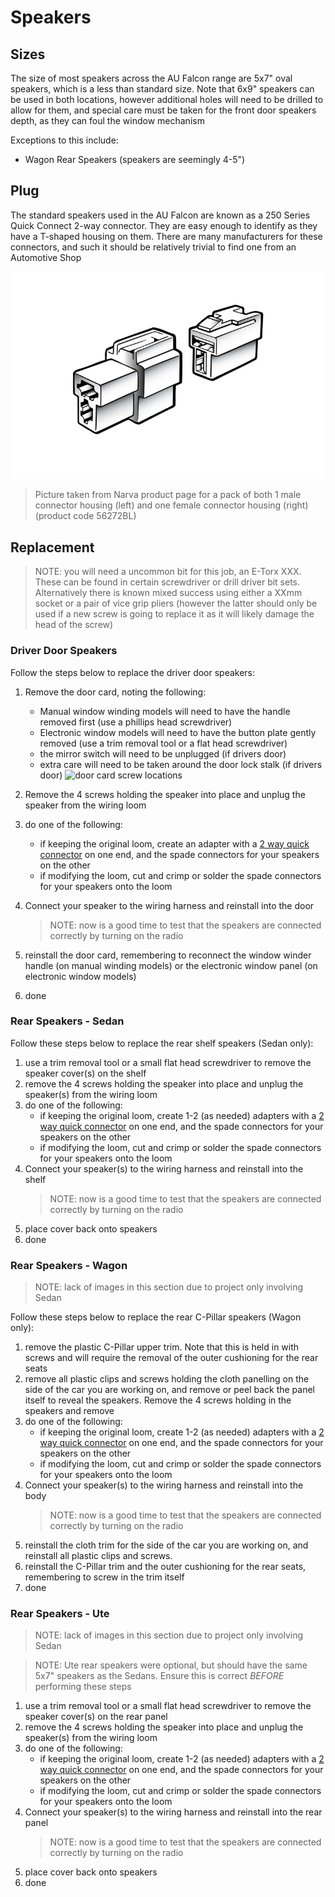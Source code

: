 # Speakers

## Sizes

The size of most speakers across the AU Falcon range are 5x7" oval speakers, which is a less than standard size. Note that 6x9" speakers can be used in both locations, however additional holes will need to be drilled to allow for them, and special care must be taken for the front door speakers depth, as they can foul the window mechanism

Exceptions to this include:
- Wagon Rear Speakers (speakers are seemingly 4-5")

## Plug
The standard speakers used in the AU Falcon are known as a 250 Series Quick Connect 2-way connector. They are easy enough to identify as they have a T-shaped housing on them. There are many manufacturers for these connectors, and such it should be relatively trivial to find one from an Automotive Shop

![Narva Quick Connect 2 way connector set](./2-way-speaker-connector.png)
> Picture taken from Narva product page for a pack of both 1 male connector housing (left) and one female connector housing (right) (product code 56272BL)

## Replacement

> NOTE: you will need a uncommon bit for this job, an E-Torx XXX. These can be found in certain screwdriver or drill driver bit sets. Alternatively there is known mixed success using either a XXmm socket or a pair of vice grip pliers (however the latter should only be used if a new screw is going to replace it as it will likely damage the head of the screw)

<!--TODO work out the exact bit needed-->

### Driver Door Speakers
Follow the steps below to replace the driver door speakers:
1. Remove the door card, noting the following:
    - Manual window winding models will need to have the handle removed first (use a phillips head screwdriver)
    - Electronic window models will need to have the button plate gently removed (use a trim removal tool or a flat head screwdriver)
    - the mirror switch will need to be unplugged (if drivers door)
    - extra care will need to be taken around the door lock stalk (if drivers door)
    ![door card screw locations](../../Common/door-card-screws.jpg)
1. Remove the 4 screws holding the speaker into place and unplug the speaker from the wiring loom
    <!--TODO add a photo-->
1. do one of the following:
    - if keeping the original loom, create an adapter with a [2 way quick connector](#plug) on one end, and the spade connectors for your speakers on the other
    - if modifying the loom, cut and crimp or solder the spade connectors for your speakers onto the loom
    <!--TODO add more information on wiring-->
1. Connect your speaker to the wiring harness and reinstall into the door

    > NOTE: now is a good time to test that the speakers are connected correctly by turning on the radio

1. reinstall the door card, remembering to reconnect the window winder handle (on manual winding models) or the electronic window panel (on electronic window models)
1. done

### Rear Speakers - Sedan
Follow these steps below to replace the rear shelf speakers (Sedan only):
1. use a trim removal tool or a small flat head screwdriver to remove the speaker cover(s) on the shelf
1. remove the 4 screws holding the speaker into place and unplug the speaker(s) from the wiring loom
1. do one of the following:
    - if keeping the original loom, create 1-2 (as needed) adapters with a [2 way quick connector](#plug) on one end, and the spade connectors for your speakers on the other
    - if modifying the loom, cut and crimp or solder the spade connectors for your speakers onto the loom
    <!--TODO add more information on wiring-->
1. Connect your speaker(s) to the wiring harness and reinstall into the shelf
    > NOTE: now is a good time to test that the speakers are connected correctly by turning on the radio
1. place cover back onto speakers
1. done

### Rear Speakers - Wagon
> NOTE: lack of images in this section due to project only involving Sedan

Follow these steps below to replace the rear C-Pillar speakers (Wagon only):
1. remove the plastic C-Pillar upper trim. Note that this is held in with screws and will require the removal of the outer cushioning for the rear seats
1. remove all plastic clips and screws holding the cloth panelling on the side of the car you are working on, and remove or peel back the panel itself to reveal the speakers. Remove the 4 screws holding in the speakers and remove
1. do one of the following:
    - if keeping the original loom, create 1-2 (as needed) adapters with a [2 way quick connector](#plug) on one end, and the spade connectors for your speakers on the other
    - if modifying the loom, cut and crimp or solder the spade connectors for your speakers onto the loom
    <!--TODO add more information on wiring-->
1. Connect your speaker(s) to the wiring harness and reinstall into the body
    > NOTE: now is a good time to test that the speakers are connected correctly by turning on the radio
1. reinstall the cloth trim for the side of the car you are working on, and reinstall all plastic clips and screws.
1. reinstall the C-Pillar trim and the outer cushioning for the rear seats, remembering to screw in the trim itself
1. done
<!--TODO add pictures if you ever can-->

### Rear Speakers - Ute
> NOTE: lack of images in this section due to project only involving Sedan

> NOTE: Ute rear speakers were optional, but should have the same 5x7" speakers as the Sedans. Ensure this is correct *BEFORE* performing these steps

1. use a trim removal tool or a small flat head screwdriver to remove the speaker cover(s) on the rear panel
1. remove the 4 screws holding the speaker into place and unplug the speaker(s) from the wiring loom
1. do one of the following:
    - if keeping the original loom, create 1-2 (as needed) adapters with a [2 way quick connector](#plug) on one end, and the spade connectors for your speakers on the other
    - if modifying the loom, cut and crimp or solder the spade connectors for your speakers onto the loom
    <!--TODO add more information on wiring-->
1. Connect your speaker(s) to the wiring harness and reinstall into the rear panel
    > NOTE: now is a good time to test that the speakers are connected correctly by turning on the radio
1. place cover back onto speakers
1. done